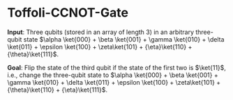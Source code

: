 # Toffoli-CCNOT-Gate
**Input**: Three qubits (stored in an array of length 3) in an arbitrary three-qubit state $\alpha \ket{000} + \beta \ket{001} + \gamma \ket{010} + \delta \ket{011} + \epsilon \ket{100} + \zeta\ket{101} + {\eta}\ket{110} + {\theta}\ket{111}$.


**Goal**: Flip the state of the third qubit if the state of the first two is $\ket{11}$, i.e., change the three-qubit state to $\alpha \ket{000} + \beta \ket{001} + \gamma \ket{010} + \delta \ket{011} + \epsilon \ket{100} + \zeta\ket{101} + {\theta}\ket{110} + {\eta}\ket{111}$.
